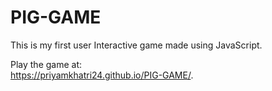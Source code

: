 # PIG-GAME
This is my first user Interactive game made using JavaScript.

Play the game at: <br>
https://priyamkhatri24.github.io/PIG-GAME/.
